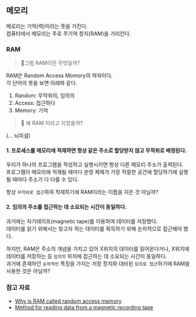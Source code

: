 ## 메모리
메로리는 기억(력)이라는 뜻을 가진다.   
컴퓨터에서 메모리는 주로 주기억 창지(RAM)을 가리킨다.   

### RAM
> 🤔그럼 RAM이란 무엇일까?

RAM은 Random Access Momory의 약자이다.   
각 단어의 뜻을 보면 아래와 같다.   
1. Random: 무작위의, 임의의
2. Access: 접근하다
3. Memory: 기억

> 🤔 왜 RAM 이라고 지었을까?

(... 뇌피셜)

#### 1. 프로세스를 메모리에 적재하면 항상 같은 주소로 할당받지 않고 무작위로 배정된다.

우리가 하나의 프로그램을 작성하고 실행시키면 항상 다른 메모리 주소가 출력된다.   
프로그램이 메모리에 적재될 때마다 운영 체제가 가장 적절한 공간에 할당하기에 실행 될 때마다 주소가 다 다를 수 있다.

항상 `무작위로 접근`하여 적재하기에 RAM이라는 이름을 지은 것 아닐까?


#### 2. 임의의 주소를 접근하는 데 소요되는 시간이 동일하다.

과거에는 자기테이프(magnetic tape)를 이용하여 데이터를 저장했다.   
데이터를 읽기 위해서는 찾고자 하는 데이터를 획득하기 위해 순차적으로 접근해야 했다.   

하지만, RAM은 주소의 개념을 가지고 있어 X위치의 데이터를 읽어온다거나, X위치에 데이터를 저장하는 등 `임의의` 위치에 접근하는 데 소요되는 시간이 동일하다.   
과거에 존재하던 `순차적인` 특징을 가지는 저장 장치와 대비된 `임의로 접근`하기에 RAM을 사용한 것은 아닐까?

### 참고 자료
- [Why is RAM called random access memory](https://www.quora.com/Why-is-RAM-called-random-access-memory)
- [Method for reading data from a magnetic recording tape](https://patents.google.com/patent/US20080316632A1/en)

